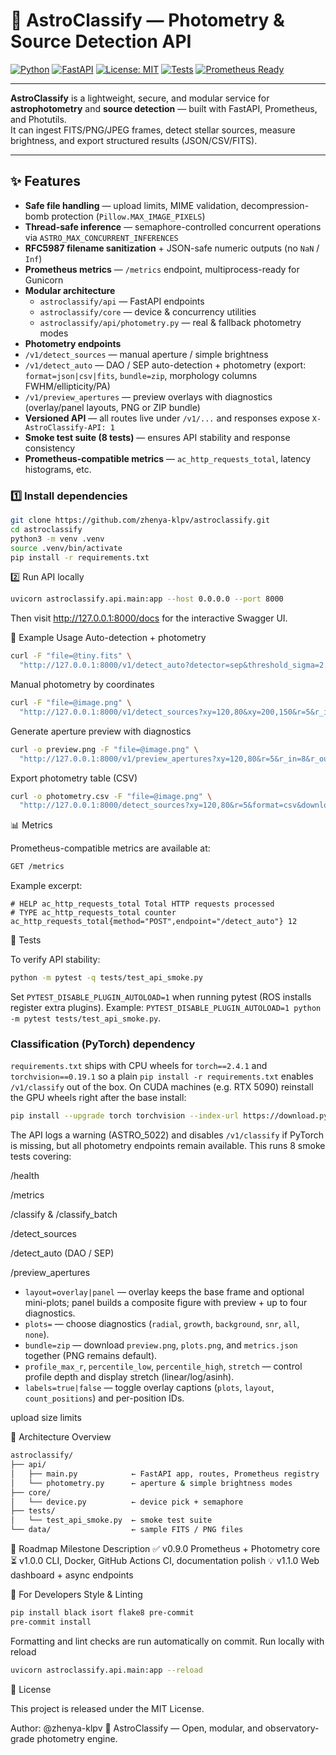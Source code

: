 # 🌌 AstroClassify — Photometry & Source Detection API

[![Python](https://img.shields.io/badge/python-3.10%2B-blue.svg)](https://www.python.org/)
[![FastAPI](https://img.shields.io/badge/FastAPI-🚀-009688.svg)](https://fastapi.tiangolo.com/)
[![License: MIT](https://img.shields.io/badge/License-MIT-green.svg)](LICENSE)
[![Tests](https://img.shields.io/badge/tests-passing-success)](#)
[![Prometheus Ready](https://img.shields.io/badge/metrics-prometheus-blue.svg)](#)

---

**AstroClassify** is a lightweight, secure, and modular service for **astrophotometry** and **source detection** — built with FastAPI, Prometheus, and Photutils.  
It can ingest FITS/PNG/JPEG frames, detect stellar sources, measure brightness, and export structured results (JSON/CSV/FITS).

---

## ✨ Features

- **Safe file handling** — upload limits, MIME validation, decompression-bomb protection (`Pillow.MAX_IMAGE_PIXELS`)
- **Thread-safe inference** — semaphore-controlled concurrent operations via `ASTRO_MAX_CONCURRENT_INFERENCES`
- **RFC5987 filename sanitization** + JSON-safe numeric outputs (no `NaN` / `Inf`)
- **Prometheus metrics** — `/metrics` endpoint, multiprocess-ready for Gunicorn
- **Modular architecture**
  - `astroclassify/api` — FastAPI endpoints  
  - `astroclassify/core` — device & concurrency utilities  
  - `astroclassify/api/photometry.py` — real & fallback photometry modes
- **Photometry endpoints**
- `/v1/detect_sources` — manual aperture / simple brightness  
- `/v1/detect_auto` — DAO / SEP auto-detection + photometry (export: `format=json|csv|fits`, `bundle=zip`, morphology columns FWHM/ellipticity/PA)  
- `/v1/preview_apertures` — preview overlays with diagnostics (overlay/panel layouts, PNG or ZIP bundle)
- **Versioned API** — all routes live under `/v1/...` and responses expose `X-AstroClassify-API: 1`
- **Smoke test suite (8 tests)** — ensures API stability and response consistency  
- **Prometheus-compatible metrics** — `ac_http_requests_total`, latency histograms, etc.


### 1️⃣ Install dependencies
```bash
git clone https://github.com/zhenya-klpv/astroclassify.git
cd astroclassify
python3 -m venv .venv
source .venv/bin/activate
pip install -r requirements.txt
```
2️⃣ Run API locally

``` bash
uvicorn astroclassify.api.main:app --host 0.0.0.0 --port 8000
```
Then visit http://127.0.0.1:8000/docs for the interactive Swagger UI.

🔭 Example Usage
Auto-detection + photometry
``` bash
curl -F "file=@tiny.fits" \
  "http://127.0.0.1:8000/v1/detect_auto?detector=sep&threshold_sigma=2.5&max_sources=50"
```

Manual photometry by coordinates
``` bash
curl -F "file=@image.png" \
  "http://127.0.0.1:8000/v1/detect_sources?xy=120,80&xy=200,150&r=5&r_in=8&r_out=12"
```

Generate aperture preview with diagnostics
``` bash
curl -o preview.png -F "file=@image.png" \
  "http://127.0.0.1:8000/v1/preview_apertures?xy=120,80&r=5&r_in=8&r_out=12&layout=panel&plots=radial,growth"
```

Export photometry table (CSV)
``` bash
curl -o photometry.csv -F "file=@image.png" \
  "http://127.0.0.1:8000/detect_sources?xy=120,80&r=5&format=csv&download=true"
```

📊 Metrics

Prometheus-compatible metrics are available at:
``` bash
GET /metrics
```
Example excerpt:
```
# HELP ac_http_requests_total Total HTTP requests processed
# TYPE ac_http_requests_total counter
ac_http_requests_total{method="POST",endpoint="/detect_auto"} 12
```
🧪 Tests

To verify API stability:
``` bash
python -m pytest -q tests/test_api_smoke.py
```
Set `PYTEST_DISABLE_PLUGIN_AUTOLOAD=1` when running pytest (ROS installs register extra plugins).
Example: `PYTEST_DISABLE_PLUGIN_AUTOLOAD=1 python -m pytest tests/test_api_smoke.py`.

### Classification (PyTorch) dependency

`requirements.txt` ships with CPU wheels for `torch==2.4.1` and `torchvision==0.19.1` so a
plain `pip install -r requirements.txt` enables `/v1/classify` out of the box. On CUDA
machines (e.g. RTX 5090) reinstall the GPU wheels right after the base install:

```bash
pip install --upgrade torch torchvision --index-url https://download.pytorch.org/whl/cu124
```

The API logs a warning (ASTRO_5022) and disables `/v1/classify` if PyTorch is missing, but
all photometry endpoints remain available.
This runs 8 smoke tests covering:

/health

/metrics

/classify & /classify_batch

/detect_sources

/detect_auto (DAO / SEP)

/preview_apertures

- `layout=overlay|panel` — overlay keeps the base frame and optional mini-plots; panel builds a composite figure with preview + up to four diagnostics.
- `plots=` — choose diagnostics (`radial`, `growth`, `background`, `snr`, `all`, `none`).
- `bundle=zip` — download `preview.png`, `plots.png`, and `metrics.json` together (PNG remains default).
- `profile_max_r`, `percentile_low`, `percentile_high`, `stretch` — control profile depth and display stretch (linear/log/asinh).
- `labels=true|false` — toggle overlay captions (`plots`, `layout`, `count_positions`) and per-position IDs.

upload size limits

🧱 Architecture Overview
``` bash
astroclassify/
├── api/
│   ├── main.py            ← FastAPI app, routes, Prometheus registry
│   └── photometry.py      ← aperture & simple brightness modes
├── core/
│   └── device.py          ← device pick + semaphore
├── tests/
│   └── test_api_smoke.py  ← smoke test suite
└── data/                  ← sample FITS / PNG files
```

🧩 Roadmap
Milestone	Description
✅ v0.9.0	Prometheus + Photometry core
⏳ v1.0.0	CLI, Docker, GitHub Actions CI, documentation polish
💡 v1.1.0	Web dashboard + async endpoints

🧰 For Developers
Style & Linting
``` bash
pip install black isort flake8 pre-commit
pre-commit install
```
Formatting and lint checks are run automatically on commit.
Run locally with reload
``` bash
uvicorn astroclassify.api.main:app --reload

```
📄 License

This project is released under the MIT License.

Author: @zhenya-klpv
💫 AstroClassify — Open, modular, and observatory-grade photometry engine.
